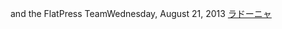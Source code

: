 and the FlatPress TeamWednesday, August 21, 2013
 <a href="http://www.asianconnex.com/watchonlinejp.asp?cheap=products-c37.html" title="ラドーニャ">ラドーニャ</a>